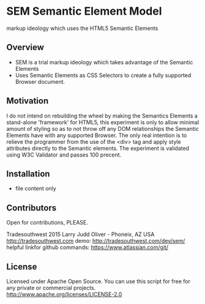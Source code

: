 # SEM Semantic Element Model
markup ideology which uses the HTML5 Semantic Elements

## Overview
* SEM is a trial markup ideology which takes advantage of the Semantic Elements 
* Uses Semantic Elements as CSS Selectors to create a fully supported Browser document.

## Motivation
I do not intend on rebuilding the wheel by making the Semantics Elements a stand-alone 'framework' for HTML5, this experiment is only to allow minimal amount of styling so as to not throw off any DOM relationships the Semantic Elements have with any supported Browser. The only real intention is to relieve the programmer from the use of the &lt;div&gt; tag and apply style attributes directly to the Semantic elements. The experiment is validated using W3C Validator and passes 100 precent.

## Installation
* file content only

## Contributors
Open for contributions, PLEASE.

Tradesouthwest 2015
Larry Judd Oliver - Phoneix, AZ USA
http://tradesouthwest.com
demo: http://tradesouthwest.com/dev/sem/
helpful linkfor github commands: https://www.atlassian.com/git/

## License
Licensed under Apache Open Source. You can use this script for free for any private or commercial projects.
http://www.apache.org/licenses/LICENSE-2.0

